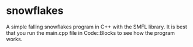 # snowflakes

A simple falling snowflakes program in C++ with the SMFL library. It is best that you run the main.cpp file in Code::Blocks to see how the program works.
